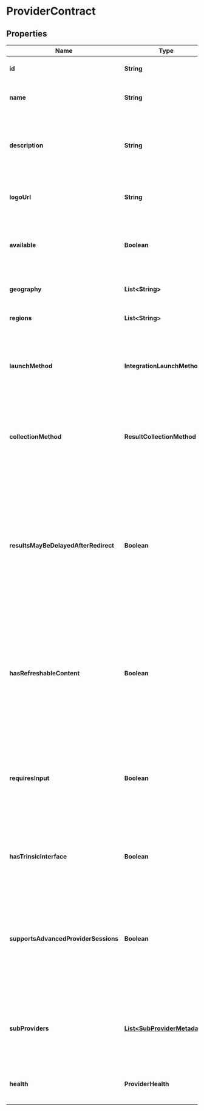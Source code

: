 

# ProviderContract


## Properties

| Name | Type | Description | Notes |
|------------ | ------------- | ------------- | -------------|
|**id** | **String** | The ID of the Provider for this contract. |  |
|**name** | **String** | The Provider&#39;s Name as it appears in Trinsic&#39;s Dashboard and Widget |  |
|**description** | **String** | The Provider&#39;s description as it appears in Trinsic&#39;s Widget.              This is flavor text, not a full, human-readable description of the provider. |  |
|**logoUrl** | **String** | A URL pointing to the Provider&#39;s logo on Trinsic&#39;s CDN.              May be a PNG, JPG, or SVG image. |  |
|**available** | **Boolean** | Whether the Provider is available for use in your App.              If &#x60;false&#x60;, you will need to contact Trinsic to enable this Provider for your App. |  |
|**geography** | **List&lt;String&gt;** | The geographies within the Regions the Provider is available. |  |
|**regions** | **List&lt;String&gt;** | The regions within which the Provider is available. |  |
|**launchMethod** | **IntegrationLaunchMethod** | Relevant only to Advanced Provider Sessions.              The &#x60;LaunchMethod&#x60; which must be supported to launch the Provider Session in Advanced Provider Sessions. |  |
|**collectionMethod** | **ResultCollectionMethod** | Relevant only to Advanced Provider Sessions.              The &#x60;CollectionMethod&#x60; which must be supported to launch the Provider Session in Advanced Provider Sessions. |  |
|**resultsMayBeDelayedAfterRedirect** | **Boolean** | If &#x60;true&#x60;, then the results for this Provider may not be available immediately after the user is redirected back to your application. In this case, the &#x60;GetSessionResults&#x60; API must be called until results are available.              This is an uncommon scenario, and typically only applies to Providers which use a biometric check or traditional document scan. |  |
|**hasRefreshableContent** | **Boolean** | Relevant only to Advanced Provider Sessions.              Whether the Provider requires the &#x60;RefreshStepContent&#x60; capability.              For example, Samsung Wallet&#39;s deep links expire every 30 seconds, and must be refreshed periodically for a resilient user flow. |  |
|**requiresInput** | **Boolean** | Relevant to Hosted Provider Sessions and Advanced Provider Sessions.              If &#x60;true&#x60;, this Provider requires provider-specific input on Session creation. If this input is not provided, Trinsic&#39;s Hosted UI will be invoked to collect the input from the user. |  |
|**hasTrinsicInterface** | **Boolean** | Whether there exists a Trinsic-hosted UI for this Provider.              This is &#x60;true&#x60; for any Provider which is not a simple, OIDC-like redirect flow. |  |
|**supportsAdvancedProviderSessions** | **Boolean** | Whether this Provider can be fully whitelabeled/OEMed through the Advanced Provider Sessions API.              If &#x60;false&#x60;, the Provider may still be launched through Advanced Provider Sessions; however, it will necessarily require a Trinsic-hosted UI to function. |  |
|**subProviders** | [**List&lt;SubProviderMetadata&gt;**](SubProviderMetadata.md) | Metadata about the sub-providers which are available for this Provider.              For example, Italy&#39;s SPID is a Provider which aggregates access to multiple sub-providers. |  [optional] |
|**health** | **ProviderHealth** | The health for an integration to be able to successfully perform a verification session. |  |




